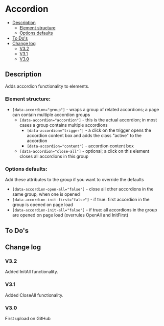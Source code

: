 # Accordion
- [Description](#description)
    - [Element structure](#element-structure)
    - [Options defaults](#options-defaults)
- [To Do's](#to-dos)
- [Change log](#change-log)
    - [V3.2](#v32)
    - [V3.1](#v31)
    - [V3.0](#v30)

## Description
Adds accordion functionality to elements.
### Element structure:
- `[data-accordion="group"]` - wraps a group of related accordions; a page can contain multiple accordion groups
    - `[data-accordion="accordion"]` - this is the actual accordion; in most cases a group contains multiple accordions
        - `[data-accordion="trigger"]` - a click on the trigger opens the accordion content box and adds the class "active" to the accordion
        - `[data-accordion="content"]` - accordion content box
    - `[data-accordion="close-all"]` - optional; a click on this element closes all accordions in this group
### Options defaults:
Add these attributes to the group if you want to override the defaults
- `[data-accordion-open-all="false"]` - close all other accordions in the same group, when one is opened
- `[data-accordion-init-first="false"]` - if true: first accordion in the group is opened on page load
- `[data-accordion-init-all="false"]` - if true: all accordions in the group are opened on page load (overrules OpenAll and InitFirst)

## To Do's

## Change log
### V3.2
Added InitAll functionality.
### V3.1
Added CloseAll functionality.
### V3.0
First upload on GitHub